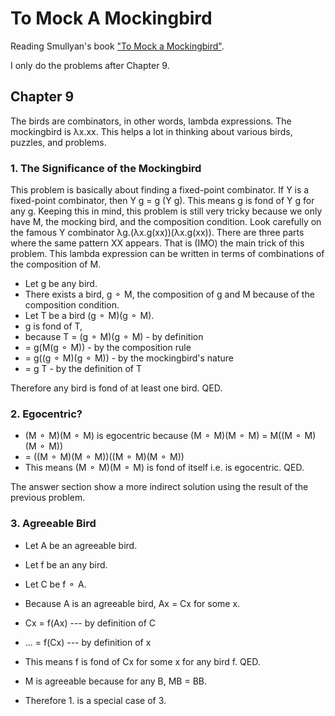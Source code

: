 # To Mock A Mockingbird

Reading Smullyan's book ["To Mock a Mockingbird"](https://en.wikipedia.org/wiki/To_Mock_a_Mockingbird).

I only do the problems after Chapter 9.

## Chapter 9

The birds are combinators, in other words, lambda expressions. The mockingbird is λx.xx. This helps a lot in thinking about various birds, puzzles, and problems.

### 1. The Significance of the Mockingbird

This problem is basically about finding a fixed-point combinator. If Y is a fixed-point combinator, then Y g = g (Y g). This means g is fond of Y g for any g. Keeping this in mind, this problem is still very tricky because we only have M, the mocking bird, and the composition condition. Look carefully on the famous Y combinator λg.(λx.g(xx))(λx.g(xx)). There are three parts where the same pattern XX appears. That is (IMO) the main trick of this problem. This lambda expression can be written in terms of combinations of the composition of M.

- Let g be any bird.
- There exists a bird, g ⚬ M, the composition of g and M because of the composition condition.
- Let T be a bird (g ⚬ M)(g ⚬ M).
- g is fond of T,
- because T = (g ⚬ M)(g ⚬ M) - by definition
- = g(M(g ⚬ M)) - by the composition rule
- = g((g ⚬ M)(g ⚬ M)) - by the mockingbird's nature
- = g T - by the definition of T

Therefore any bird is fond of at least one bird. QED.

### 2. Egocentric?

- (M ⚬ M)(M ⚬ M) is egocentric because (M ⚬ M)(M ⚬ M) = M((M ⚬ M)(M ⚬ M))
- = ((M ⚬ M)(M ⚬ M))((M ⚬ M)(M ⚬ M))
- This means (M ⚬ M)(M ⚬ M) is fond of itself i.e. is egocentric. QED.

The answer section show a more indirect solution using the result of the previous problem.

### 3. Agreeable Bird

- Let A be an agreeable bird.
- Let f be an any bird.
- Let C be f ⚬ A.
- Because A is an agreeable bird, Ax = Cx for some x.
- Cx = f(Ax) --- by definition of C
- ... = f(Cx) --- by definition of x
- This means f is fond of Cx for some x for any bird f. QED.

- M is agreeable because for any B, MB = BB.
- Therefore 1. is a special case of 3.
